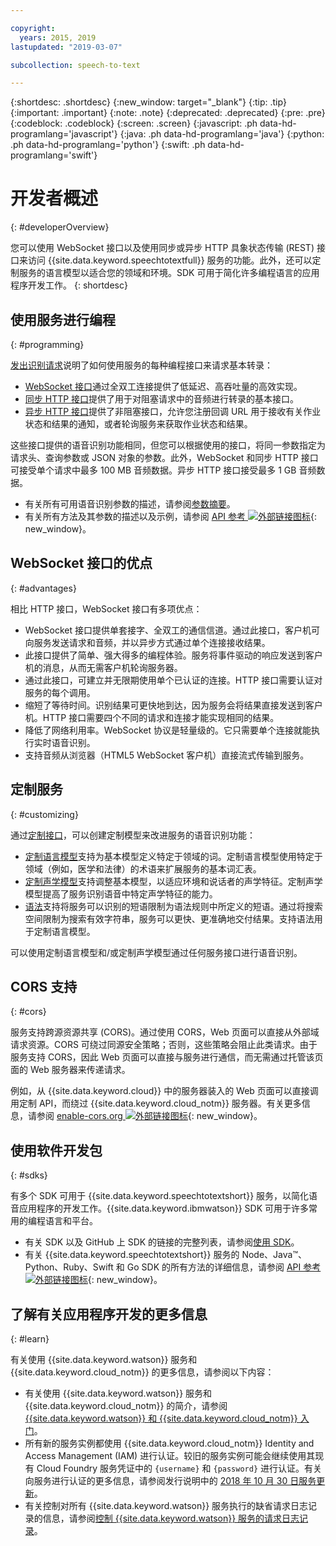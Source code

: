 ```yaml
---

copyright:
  years: 2015, 2019
lastupdated: "2019-03-07"

subcollection: speech-to-text

---
```


{:shortdesc: .shortdesc}
{:new_window: target="_blank"}
{:tip: .tip}
{:important: .important}
{:note: .note}
{:deprecated: .deprecated}
{:pre: .pre}
{:codeblock: .codeblock}
{:screen: .screen}
{:javascript: .ph data-hd-programlang='javascript'}
{:java: .ph data-hd-programlang='java'}
{:python: .ph data-hd-programlang='python'}
{:swift: .ph data-hd-programlang='swift'}

# 开发者概述
{: #developerOverview}

您可以使用 WebSocket 接口以及使用同步或异步 HTTP 具象状态传输 (REST) 接口来访问 {{site.data.keyword.speechtotextfull}} 服务的功能。此外，还可以定制服务的语言模型以适合您的领域和环境。SDK 可用于简化许多编程语言的应用程序开发工作。
{: shortdesc}

## 使用服务进行编程
{: #programming}

[发出识别请求](/docs/services/speech-to-text/basic-request.html)说明了如何使用服务的每种编程接口来请求基本转录：

-   [WebSocket 接口](/docs/services/speech-to-text/websockets.html)通过全双工连接提供了低延迟、高吞吐量的高效实现。
-   [同步 HTTP 接口](/docs/services/speech-to-text/http.html)提供了用于对阻塞请求中的音频进行转录的基本接口。
-   [异步 HTTP 接口](/docs/services/speech-to-text/async.html)提供了非阻塞接口，允许您注册回调 URL 用于接收有关作业状态和结果的通知，或者轮询服务来获取作业状态和结果。

这些接口提供的语音识别功能相同，但您可以根据使用的接口，将同一参数指定为请求头、查询参数或 JSON 对象的参数。此外，WebSocket 和同步 HTTP 接口可接受单个请求中最多 100 MB 音频数据。异步 HTTP 接口接受最多 1 GB 音频数据。

-   有关所有可用语音识别参数的描述，请参阅[参数摘要](/docs/services/speech-to-text/summary.html)。
-   有关所有方法及其参数的描述以及示例，请参阅 [API 参考 ![外部链接图标](../../icons/launch-glyph.svg "外部链接图标")](https://{DomainName}/apidocs/speech-to-text){: new_window}。

## WebSocket 接口的优点
{: #advantages}

相比 HTTP 接口，WebSocket 接口有多项优点：

-   WebSocket 接口提供单套接字、全双工的通信信道。通过此接口，客户机可向服务发送请求和音频，并以异步方式通过单个连接接收结果。
-   此接口提供了简单、强大得多的编程体验。服务将事件驱动的响应发送到客户机的消息，从而无需客户机轮询服务器。
-   通过此接口，可建立并无限期使用单个已认证的连接。HTTP 接口需要认证对服务的每个调用。
-   缩短了等待时间。识别结果可更快地到达，因为服务会将结果直接发送到客户机。HTTP 接口需要四个不同的请求和连接才能实现相同的结果。
-   降低了网络利用率。WebSocket 协议是轻量级的。它只需要单个连接就能执行实时语音识别。
-   支持音频从浏览器（HTML5 WebSocket 客户机）直接流式传输到服务。

## 定制服务
{: #customizing}

通过[定制接口](/docs/services/speech-to-text/custom.html)，可以创建定制模型来改进服务的语音识别功能：

-   [定制语言模型](/docs/services/speech-to-text/language-create.html)支持为基本模型定义特定于领域的词。定制语言模型使用特定于领域（例如，医学和法律）的术语来扩展服务的基本词汇表。
-   [定制声学模型](/docs/services/speech-to-text/acoustic-create.html)支持调整基本模型，以适应环境和说话者的声学特征。定制声学模型提高了服务识别语音中特定声学特征的能力。
-   [语法](/docs/services/speech-to-text/grammar.html)支持将服务可以识别的短语限制为语法规则中所定义的短语。通过将搜索空间限制为搜索有效字符串，服务可以更快、更准确地交付结果。支持语法用于定制语言模型。

可以使用定制语言模型和/或定制声学模型通过任何服务接口进行语音识别。

## CORS 支持
{: #cors}

服务支持跨源资源共享 (CORS)。通过使用 CORS，Web 页面可以直接从外部域请求资源。CORS 可绕过同源安全策略；否则，这些策略会阻止此类请求。由于服务支持 CORS，因此 Web 页面可以直接与服务进行通信，而无需通过托管该页面的 Web 服务器来传递请求。

例如，从 {{site.data.keyword.cloud}} 中的服务器装入的 Web 页面可以直接调用定制 API，而绕过 {{site.data.keyword.cloud_notm}} 服务器。有关更多信息，请参阅 [enable-cors.org ![外部链接图标](../../icons/launch-glyph.svg "外部链接图标")](https://enable-cors.org/){: new_window}。

## 使用软件开发包
{: #sdks}

有多个 SDK 可用于 {{site.data.keyword.speechtotextshort}} 服务，以简化语音应用程序的开发工作。{{site.data.keyword.ibmwatson}} SDK 可用于许多常用的编程语言和平台。

-   有关 SDK 以及 GitHub 上 SDK 的链接的完整列表，请参阅[使用 SDK](/docs/services/watson/getting-started-sdks.html)。
-   有关 {{site.data.keyword.speechtotextshort}} 服务的 Node、Java&trade;、Python、Ruby、Swift 和 Go SDK 的所有方法的详细信息，请参阅 [API 参考 ![外部链接图标](../../icons/launch-glyph.svg "外部链接图标")](https://{DomainName}/apidocs/speech-to-text){: new_window}。

## 了解有关应用程序开发的更多信息
{: #learn}

有关使用 {{site.data.keyword.watson}} 服务和 {{site.data.keyword.cloud_notm}} 的更多信息，请参阅以下内容：

-   有关使用 {{site.data.keyword.watson}} 服务和 {{site.data.keyword.cloud_notm}} 的简介，请参阅 [ {{site.data.keyword.watson}} 和 {{site.data.keyword.cloud_notm}} 入门](/docs/services/watson/index.html)。
-   所有新的服务实例都使用 {{site.data.keyword.cloud_notm}} Identity and Access Management (IAM) 进行认证。较旧的服务实例可能会继续使用其现有 Cloud Foundry 服务凭证中的 `{username}` 和 `{password}` 进行认证。有关向服务进行认证的更多信息，请参阅发行说明中的 [2018 年 10 月 30 日服务更新](/docs/services/speech-to-text/release-notes.html#October2018b)。
-   有关控制对所有 {{site.data.keyword.watson}} 服务执行的缺省请求日志记录的信息，请参阅[控制 {{site.data.keyword.watson}} 服务的请求日志记录](/docs/services/watson/getting-started-logging.html)。
